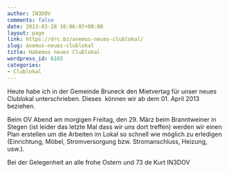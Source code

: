 ```yaml
---
author: IN3DOV
comments: false
date: 2013-03-28 16:06:07+00:00
layout: page
link: https://drc.bz/avemus-neues-clublokal/
slug: avemus-neues-clublokal
title: Habemus neues Clublokal
wordpress_id: 6165
categories:
- Clublokal
---
```


Heute habe ich in der Gemeinde Bruneck den Mietvertag für unser neues Clublokal unterschrieben. Dieses  können wir ab dem 01. April 2013 beziehen. 

Beim OV Abend am morgigen Freitag, den 29. März beim Branntweiner in Stegen (ist leider das letzte Mal dass wir uns dort treffen) werden wir einen Plan erstellen um die Arbeiten im Lokal so schnell wie möglich zu erledigen (Einrichtung, Möbel, Stromversorgung bzw. Stromanschluss, Heizung, usw.).

Bei der Gelegenheit an alle frohe Ostern und 73 de Kurt IN3DOV
